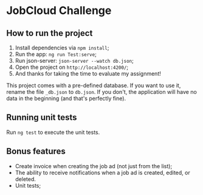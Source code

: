 # JobCloud Challenge

## How to run the project

1. Install dependencies via `npm install`;
2. Run the app: `ng run Test:serve`;
3. Run json-server: `json-server --watch db.json`;
4. Open the project on `http://localhost:4200/`;
5. And thanks for taking the time to evaluate my assignment!

This project comes with a pre-defined database. If you want to use it, rename the file `_db.json` to `db.json`.
If you don't, the application will have no data in the beginning (and that's perfectly fine).

## Running unit tests

Run `ng test` to execute the unit tests.

## Bonus features

- Create invoice when creating the job ad (not just from the list);
- The ability to receive notifications when a job ad is created, edited, or deleted.
- Unit tests;
